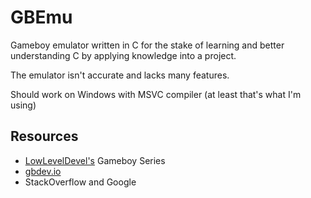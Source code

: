 # GBEmu

Gameboy emulator written in C for the stake of learning and better understanding C by applying knowledge into a project.

The emulator isn't accurate and lacks many features.

Should work on Windows with MSVC compiler (at least that's what I'm using)

## Resources
- [LowLevelDevel's](https://www.youtube.com/@lowleveldevel1712) Gameboy Series
- [gbdev.io](https://gbdev.io/pandocs/About.html)
- StackOverflow and Google
